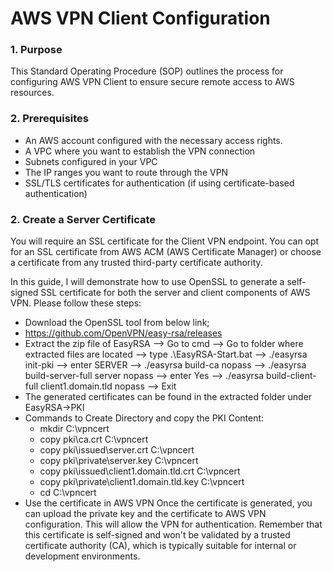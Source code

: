 # AWS VPN Client Configuration

### 1. Purpose
This Standard Operating Procedure (SOP) outlines the process for configuring AWS VPN Client to ensure secure remote access to AWS resources.

### 2. Prerequisites
- An AWS account configured with the necessary access rights.
- A VPC where you want to establish the VPN connection
- Subnets configured in your VPC
- The IP ranges you want to route through the VPN
- SSL/TLS certificates for authentication (if using certificate-based authentication)

### 2. Create a Server Certificate
You will require an SSL certificate for the Client VPN endpoint. You can opt for an SSL certificate from AWS ACM (AWS Certificate Manager) or choose a certificate from any trusted third-party certificate authority.

In this guide, I will demonstrate how to use OpenSSL to generate a self-signed SSL certificate for both the server and client components of AWS VPN. Please follow these steps:

- Download the OpenSSL tool from below link;
- https://github.com/OpenVPN/easy-rsa/releases
- Extract the zip file of EasyRSA --> Go to cmd --> Go to folder where extracted files are located --> type .\EasyRSA-Start.bat --> ./easyrsa init-pki --> enter SERVER --> ./easyrsa build-ca nopass --> ./easyrsa build-server-full server nopass --> enter Yes --> ./easyrsa build-client-full client1.domain.tld nopass --> Exit
- The generated certificates can be found in the extracted folder under EasyRSA->PKI
- Commands to Create Directory and copy the PKI Content:
  - mkdir C:\vpncert
  - copy pki\ca.crt C:\vpncert
  - copy pki\issued\server.crt C:\vpncert
  - copy pki\private\server.key C:\vpncert
  - copy pki\issued\client1.domain.tld.crt C:\vpncert
  - copy pki\private\client1.domain.tld.key C:\vpncert
  - cd C:\vpncert
 - Use the certificate in AWS VPN
Once the certificate is generated, you can upload the private key and the certificate to AWS VPN configuration. This will allow the VPN for authentication.
Remember that this certificate is self-signed and won't be validated by a trusted certificate authority (CA), which is typically suitable for internal or development environments.

